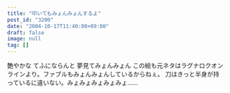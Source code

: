 ```yaml
---
title: "叩いてもみょんみょんするよ"
post_id: "3200"
date: "2004-10-17T11:40:00+09:00"
draft: false
image: null
tag: []
---
```



艶やかな てふにならんと 夢見てみょんみょん この絵も元ネタはラグナロクオンラインより。ファブルもみょんみょんしているからねぇ。 刀はきっと半身が持っているに違いない。みょみょみょみょみょ……
